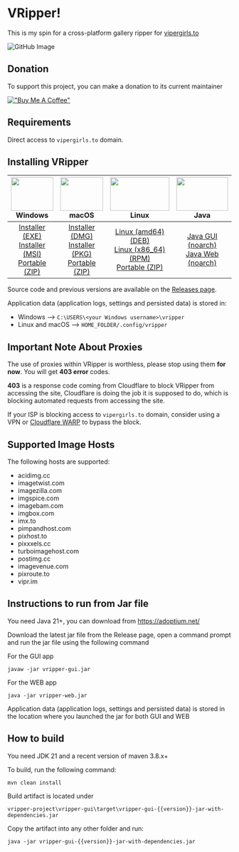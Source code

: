 # VRipper!

This is my spin for a cross-platform gallery ripper for [vipergirls.to](https://vipergirls.to)

![GitHub Image](/image.png)

## Donation
To support this project, you can make a donation to its current maintainer

[!["Buy Me A Coffee"](https://www.buymeacoffee.com/assets/img/custom_images/orange_img.png)](https://buymeacoffee.com/marwenlahm4)

## Requirements
Direct access to `vipergirls.to` domain.

## Installing VRipper

<img src="https://github.com/stashapp/stash/raw/develop/docs/readme_assets/windows_logo.svg" width="100%" height="75"> Windows | <img src="https://github.com/stashapp/stash/raw/develop/docs/readme_assets/mac_logo.svg" width="100%" height="75"> macOS | <img src="https://github.com/stashapp/stash/raw/develop/docs/readme_assets/linux_logo.svg" width="100%" height="75"> Linux  | <img src="https://images.vexels.com/media/users/3/166401/isolated/preview/b82aa7ac3f736dd78570dd3fa3fa9e24-java-programming-language-icon-by-vexels.png" width="100%" height="75"> Java
:---:|:---:|:---:|:---:
[Installer (EXE)](https://github.com/death-claw/vripper-project/releases/download/6.2.0/vripper-windows-installer-6.2.0.exe) <br /> [Installer (MSI)](https://github.com/death-claw/vripper-project/releases/download/6.2.0/vripper-windows-installer-6.2.0.msi) <br /> [Portable (ZIP)](https://github.com/death-claw/vripper-project/releases/download/6.2.0/vripper-windows-portable-6.2.0.zip) | [Installer (DMG)](https://github.com/death-claw/vripper-project/releases/download/6.2.0/vripper-macos-6.2.0.dmg) <br /> [Installer (PKG)](https://github.com/death-claw/vripper-project/releases/download/6.2.0/vripper-macos-6.2.0.pkg) <br /> [Portable (ZIP)](https://github.com/death-claw/vripper-project/releases/download/6.2.0/vripper-macos-portable-6.2.0.zip)  | [Linux (amd64) (DEB)](https://github.com/death-claw/vripper-project/releases/download/6.2.0/vripper-linux-6.2.0_amd64.deb) <br /> [Linux (x86_64) (RPM)](https://github.com/death-claw/vripper-project/releases/download/6.2.0/vripper-linux-6.2.0.x86_64.rpm) <br /> [Portable (ZIP)](https://github.com/death-claw/vripper-project/releases/download/6.2.0/vripper-linux-portable-6.2.0.zip) | [Java GUI (noarch)](https://github.com/death-claw/vripper-project/releases/download/6.2.0/vripper-noarch-gui-6.2.0.jar) <br /> [Java Web (noarch)](https://github.com/death-claw/vripper-project/releases/download/6.2.0/vripper-noarch-web-6.2.0.jar)

Source code and previous versions are available on the [Releases page](https://github.com/death-claw/vripper-project/releases).  

Application data (application logs, settings and persisted data) is stored in:  
* Windows --> `C:\USERS\<your Windows username>\vripper` 
* Linux and macOS --> `HOME_FOLDER/.config/vripper`


## Important Note About Proxies
The use of proxies within VRipper is worthless, please stop using them **for now**. You will get **403 error** codes.  

**403** is a response code coming from Cloudflare to block VRipper from accessing the site, Cloudflare is doing the job it is supposed to do, which is blocking automated requests from accessing the site. 

If your ISP is blocking access to `vipergirls.to` domain, consider using a VPN or [Cloudflare WARP](https://one.one.one.one/) to bypass the block.

## Supported Image Hosts
The following hosts are supported:
* acidimg.cc  
* imagetwist.com  
* imagezilla.com  
* imgspice.com  
* imagebam.com  
* imgbox.com  
* imx.to  
* pimpandhost.com  
* pixhost.to  
* pixxxels.cc  
* turboimagehost.com  
* postimg.cc  
* imagevenue.com  
* pixroute.to  
* vipr.im  

## Instructions to run from Jar file
You need Java 21+, you can download from https://adoptium.net/

Download the latest jar file from the Release page, open a command prompt and run the jar file using the following command

For the GUI app

    javaw -jar vripper-gui.jar

For the WEB app

    java -jar vripper-web.jar

Application data (application logs, settings and persisted data) is stored in the location where you launched the jar for both GUI and WEB


## How to build

You need JDK 21 and a recent version of maven 3.8.x+

To build, run the following command:

    mvn clean install

Build artifact is located under

    vripper-project\vripper-gui\target\vripper-gui-{{version}}-jar-with-dependencies.jar

Copy the artifact into any other folder and run:

    java -jar vripper-gui-{{version}}-jar-with-dependencies.jar
